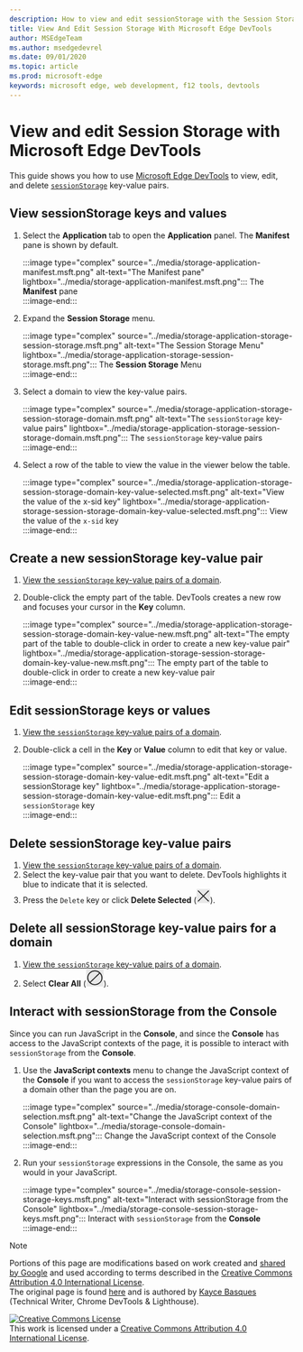 ```yaml
---
description: How to view and edit sessionStorage with the Session Storage pane and the Console.
title: View And Edit Session Storage With Microsoft Edge DevTools
author: MSEdgeTeam
ms.author: msedgedevrel
ms.date: 09/01/2020 
ms.topic: article
ms.prod: microsoft-edge
keywords: microsoft edge, web development, f12 tools, devtools
---
```

<!-- Copyright Kayce Basques 

   Licensed under the Apache License, Version 2.0 (the "License");
   you may not use this file except in compliance with the License.
   You may obtain a copy of the License at

       https://www.apache.org/licenses/LICENSE-2.0

   Unless required by applicable law or agreed to in writing, software
   distributed under the License is distributed on an "AS IS" BASIS,
   WITHOUT WARRANTIES OR CONDITIONS OF ANY KIND, either express or implied.
   See the License for the specific language governing permissions and
   limitations under the License.  -->





# View and edit Session Storage with Microsoft Edge DevTools   

  

This guide shows you how to use [Microsoft Edge DevTools][MicrosoftEdgeDevTools] to view, edit, and delete [`sessionStorage`][MDNSessionStorage] key-value pairs.  

## View sessionStorage keys and values   

1.  Select the **Application** tab to open the **Application** panel.  The **Manifest** pane is shown by default.  
    
    :::image type="complex" source="../media/storage-application-manifest.msft.png" alt-text="The Manifest pane" lightbox="../media/storage-application-manifest.msft.png":::
       The **Manifest** pane  
    :::image-end:::  
    
1.  Expand the **Session Storage** menu.  
    
    :::image type="complex" source="../media/storage-application-storage-session-storage.msft.png" alt-text="The Session Storage Menu" lightbox="../media/storage-application-storage-session-storage.msft.png":::
       The **Session Storage** Menu  
    :::image-end:::  
    
1.  Select a domain to view the key-value pairs.  
    
    :::image type="complex" source="../media/storage-application-storage-session-storage-domain.msft.png" alt-text="The `sessionStorage` key-value pairs" lightbox="../media/storage-application-storage-session-storage-domain.msft.png":::
       The `sessionStorage` key-value pairs  
    :::image-end:::  
    
1.  Select a row of the table to view the value in the viewer below the table.  
    
    :::image type="complex" source="../media/storage-application-storage-session-storage-domain-key-value-selected.msft.png" alt-text="View the value of the x-sid key" lightbox="../media/storage-application-storage-session-storage-domain-key-value-selected.msft.png":::
       View the value of the `x-sid` key  
    :::image-end:::  
    
## Create a new sessionStorage key-value pair   

1.  [View the `sessionStorage` key-value pairs of a domain](#view-sessionstorage-keys-and-values).  
1.  Double-click the empty part of the table.  DevTools creates a new row and focuses your cursor in the **Key** column.  
    
    :::image type="complex" source="../media/storage-application-storage-session-storage-domain-key-value-new.msft.png" alt-text="The empty part of the table to double-click in order to create a new key-value pair" lightbox="../media/storage-application-storage-session-storage-domain-key-value-new.msft.png":::
       The empty part of the table to double-click in order to create a new key-value pair  
    :::image-end:::  
    
## Edit sessionStorage keys or values   

1.  [View the `sessionStorage` key-value pairs of a domain](#view-sessionstorage-keys-and-values).  
1.  Double-click a cell in the **Key** or **Value** column to edit that key or value.  
    
    :::image type="complex" source="../media/storage-application-storage-session-storage-domain-key-value-edit.msft.png" alt-text="Edit a sessionStorage key" lightbox="../media/storage-application-storage-session-storage-domain-key-value-edit.msft.png":::
       Edit a `sessionStorage` key  
    :::image-end:::  
    
## Delete sessionStorage key-value pairs   

1.  [View the `sessionStorage` key-value pairs of a domain](#view-sessionstorage-keys-and-values).  
1.  Select the key-value pair that you want to delete.  DevTools highlights it blue to indicate that it is selected.  
1.  Press the `Delete` key or click **Delete Selected** \(![Delete Selected][ImageDeleteIcon]\).  
    
## Delete all sessionStorage key-value pairs for a domain   

1.  [View the `sessionStorage` key-value pairs of a domain](#view-sessionstorage-keys-and-values).  
1.  Select **Clear All** \(![Clear All][ImageClearIcon]\).  
    
## Interact with sessionStorage from the Console   

Since you can run JavaScript in the **Console**, and since the **Console** has access to the JavaScript contexts of the page, it is possible to interact with `sessionStorage` from the **Console**.  

1.  Use the **JavaScript contexts** menu to change the JavaScript context of the **Console** if you want to access the `sessionStorage` key-value pairs of a domain other than the page you are on.  
    
    :::image type="complex" source="../media/storage-console-domain-selection.msft.png" alt-text="Change the JavaScript context of the Console" lightbox="../media/storage-console-domain-selection.msft.png":::
       Change the JavaScript context of the Console  
    :::image-end:::  
    
1.  Run your `sessionStorage` expressions in the Console, the same as you would in your JavaScript.  
    
    :::image type="complex" source="../media/storage-console-session-storage-keys.msft.png" alt-text="Interact with sessionStorage from the Console" lightbox="../media/storage-console-session-storage-keys.msft.png":::
       Interact with `sessionStorage` from the **Console**  
    :::image-end:::  
    
<!--  
   

  
-->  

<!-- image links -->  

[ImageClearIcon]: ../media/clear-icon.msft.png  
[ImageDeleteIcon]: ../media/delete-icon.msft.png  

<!-- links -->  

[MicrosoftEdgeDevTools]: ../../devtools-guide-chromium.md "Microsoft Edge (Chromium) Developer tools | Microsoft Docs"  

[MDNSessionStorage]: https://developer.mozilla.org/docs/Web/API/Window/sessionStorage "Window.sessionStorage | MDN"  

> [!NOTE]
> Portions of this page are modifications based on work created and [shared by Google][GoogleSitePolicies] and used according to terms described in the [Creative Commons Attribution 4.0 International License][CCA4IL].  
> The original page is found [here](https://developers.google.com/web/tools/chrome-devtools/storage/sessionstorage) and is authored by [Kayce Basques][KayceBasques] \(Technical Writer, Chrome DevTools \& Lighthouse\).  

[![Creative Commons License][CCby4Image]][CCA4IL]  
This work is licensed under a [Creative Commons Attribution 4.0 International License][CCA4IL].  

[CCA4IL]: https://creativecommons.org/licenses/by/4.0  
[CCby4Image]: https://i.creativecommons.org/l/by/4.0/88x31.png  
[GoogleSitePolicies]: https://developers.google.com/terms/site-policies  
[KayceBasques]: https://developers.google.com/web/resources/contributors/kaycebasques  
